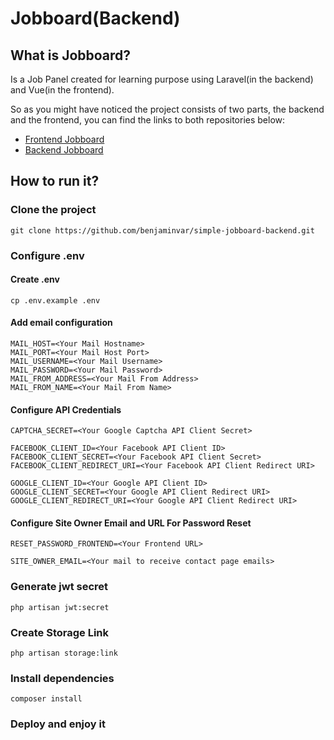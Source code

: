 # Jobboard(Backend)

## What is Jobboard?
Is a Job Panel created for learning purpose using Laravel(in the backend) and Vue(in the frontend).

So as you might have noticed the project consists of two parts, the backend and the frontend, you can find the links to both repositories below:

-	[Frontend Jobboard]( https://github.com/benjaminvar/simple-jobboard-frontend.git)
-	[Backend Jobboard](https://github.com/benjaminvar/simple-jobboard-backend.git)

## How to run it?

### Clone the project
```
git clone https://github.com/benjaminvar/simple-jobboard-backend.git 
```

### Configure .env

#### Create .env
```
cp .env.example .env
```

#### Add email configuration
```
MAIL_HOST=<Your Mail Hostname>
MAIL_PORT=<Your Mail Host Port>
MAIL_USERNAME=<Your Mail Username>
MAIL_PASSWORD=<Your Mail Password>
MAIL_FROM_ADDRESS=<Your Mail From Address>
MAIL_FROM_NAME=<Your Mail From Name>
```

#### Configure API Credentials
```
CAPTCHA_SECRET=<Your Google Captcha API Client Secret>

FACEBOOK_CLIENT_ID=<Your Facebook API Client ID>
FACEBOOK_CLIENT_SECRET=<Your Facebook API Client Secret>
FACEBOOK_CLIENT_REDIRECT_URI=<Your Facebook API Client Redirect URI>

GOOGLE_CLIENT_ID=<Your Google API Client ID>
GOOGLE_CLIENT_SECRET=<Your Google API Client Redirect URI>
GOOGLE_CLIENT_REDIRECT_URI=<Your Google API Client Redirect URI>
```

#### Configure Site Owner Email and URL For Password Reset
```
RESET_PASSWORD_FRONTEND=<Your Frontend URL>

SITE_OWNER_EMAIL=<Your mail to receive contact page emails>
```

### Generate jwt secret
```
php artisan jwt:secret
```

### Create Storage Link
```
php artisan storage:link
```

### Install dependencies
```
composer install
```

### Deploy and enjoy it